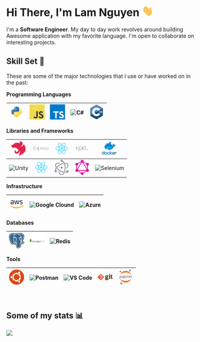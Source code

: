 
<h1>Hi There, I'm Lam Nguyen <img  src="https://raw.githubusercontent.com/ABSphreak/ABSphreak/master/gifs/Hi.gif" width="30px"></h1>

I'm a **Software Engineer**. My day to day work revolves around building Awesome application with my favorite language. I'm open to collaborate on interesting projects.

## Skill Set :muscle:

These are some of the major technologies that I use or have worked on in the past:

**Programming Languages**

<img title="Python" alt="Python" width="40px" src="https://raw.githubusercontent.com/github/explore/master/topics/python/python.png" />|<img alt="JS" title="JavaScript" width="40px" src="https://raw.githubusercontent.com/github/explore/master/topics/javascript/javascript.png">|<img alt="Typescript" title="Typescript" width="40px" src="https://raw.githubusercontent.com/github/explore/main/topics/typescript/typescript.png">|<img title="C#" alt="C#" width="40px" src="https://user-images.githubusercontent.com/25181517/121405384-444d7300-c95d-11eb-959f-913020d3bf90.png">|<img title="C++" alt="C++" width="40px" src="https://raw.githubusercontent.com/github/explore/main/topics/cpp/cpp.png">
|--|--|--|--|--|

**Libraries and Frameworks**

<img title="NestJS" alt="NestJS" width="40px" src="https://raw.githubusercontent.com/github/explore/master/topics/nestjs/nestjs.png">|<img title="ExpressJS" alt="ExpressJS" width="40px" src="https://raw.githubusercontent.com/github/explore/master/topics/express/express.png">|<img title="React" alt="React" width="40px" src="https://raw.githubusercontent.com/github/explore/master/topics/react/react.png">|<img title="NextJS" alt="NextJS" width="40px" src="https://raw.githubusercontent.com/github/explore/master/topics/nextjs/nextjs.png">|<img title="Docker" alt="Docker" width="40px" src="https://raw.githubusercontent.com/github/explore/master/topics/docker/docker.png">
|--|--|--|--|--|
<img title="Unity" alt="Unity" width="40px" src="https://user-images.githubusercontent.com/25181517/193427941-9437dbbe-376f-40dc-9573-0ef5c02a26a7.png">|<img title="React Native" alt="React Native" width="40px" src="https://raw.githubusercontent.com/github/explore/master/topics/react-native/react-native.png">|<img title="Electron" alt="Electron" width="40px" src="https://raw.githubusercontent.com/github/explore/master/topics/electron/electron.png">|<img title="GrahpQL" alt="GraphQL" width="40px" src="https://raw.githubusercontent.com/github/explore/master/topics/graphql/graphql.png">|<img title="Selenium" alt="Selenium" width="40px" src="https://img.icons8.com/color/48/000000/selenium-test-automation.png">

**Infrastructure**

<img title="AWS" alt="AWS" width="40px" src="https://raw.githubusercontent.com/github/explore/main/topics/aws/aws.png">|<img title="Google Clound" alt="Google Clound" width="40px" src="https://user-images.githubusercontent.com/25181517/183911547-990692bc-8411-4878-99a0-43506cdb69cf.png">|<img title="Azure" alt="Azure" width="40px" src="https://user-images.githubusercontent.com/25181517/183911544-95ad6ba7-09bf-4040-ac44-0adafedb9616.png">
|--|--|--|

**Databases**

<img title="PostgreSQL" alt="PostgreSQL" width="40px" src="https://raw.githubusercontent.com/github/explore/master/topics/postgresql/postgresql.png">|<img title="MongoDB" alt="MongoDB" width="40px" src="https://raw.githubusercontent.com/github/explore/master/topics/mongodb/mongodb.png">|<img title="Redis" alt="Redis" width="40px" src="https://user-images.githubusercontent.com/25181517/182884894-d3fa6ee0-f2b4-4960-9961-64740f533f2a.png"> <br>
|--|--|--|

**Tools**

<img title="Ubuntu" alt="Ubuntu" width="40px" src="https://raw.githubusercontent.com/github/explore/master/topics/ubuntu/ubuntu.png">|<img title="Postman" alt="Postman" width="40px" src="https://user-images.githubusercontent.com/25181517/192109061-e138ca71-337c-4019-8d42-4792fdaa7128.png">|<img title="VS Code" alt="VS Code" width="40px" src="https://img.icons8.com/fluent/48/000000/visual-studio-code-2019.png">|<img title="git" alt="git" width="40px" src="https://raw.githubusercontent.com/github/explore/master/topics/git/git.png">|<img title="Jupyter Notebook" alt="Jupyter" width="40px" src="https://raw.githubusercontent.com/github/explore/master/topics/jupyter-notebook/jupyter-notebook.png">
|--|--|--|--|--|
<br>

## Some of my stats :bar_chart:

<img src="https://github-readme-stats.vercel.app/api?username=Sweetloveinyourheart&show_icons=true&theme=radical&include_all_commits=true">